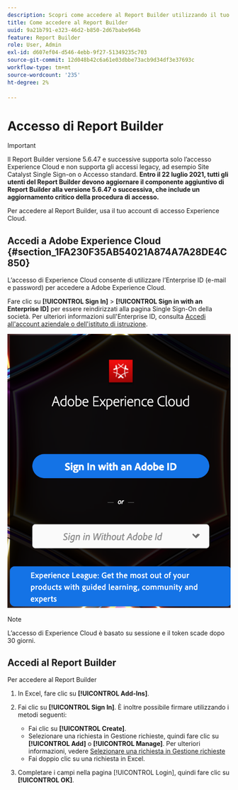 ```yaml
---
description: Scopri come accedere al Report Builder utilizzando il tuo account di accesso di Experience Cloud.
title: Come accedere al Report Builder
uuid: 9a21b791-e323-46d2-b850-2d67babe964b
feature: Report Builder
role: User, Admin
exl-id: d607ef04-d546-4ebb-9f27-51349235c703
source-git-commit: 12d048b42c6a61e03dbbe73acb9d34df3e37693c
workflow-type: tm+mt
source-wordcount: '235'
ht-degree: 2%

---
```


# Accesso di Report Builder

>[!IMPORTANT]
>
>Il Report Builder versione 5.6.47 e successive supporta solo l’accesso Experience Cloud e non supporta gli accessi legacy, ad esempio Site Catalyst Single Sign-on o Accesso standard. **Entro il 22 luglio 2021, tutti gli utenti del Report Builder devono aggiornare il componente aggiuntivo di Report Builder alla versione 5.6.47 o successiva, che include un aggiornamento critico della procedura di accesso.**

Per accedere al Report Builder, usa il tuo account di accesso Experience Cloud.

## Accedi a Adobe Experience Cloud {#section_1FA230F35AB54021A874A7A28DE4C850}

L’accesso di Experience Cloud consente di utilizzare l’Enterprise ID (e-mail e password) per accedere a Adobe Experience Cloud.

Fare clic su **[!UICONTROL Sign In]** > **[!UICONTROL Sign in with an Enterprise ID]** per essere reindirizzati alla pagina Single Sign-On della società. Per ulteriori informazioni sull&#39;Enterprise ID, consulta [Accedi all&#39;account aziendale o dell&#39;istituto di istruzione](https://helpx.adobe.com/enterprise/kb/enterprise-id-faq.html#whatis).

![Schermata che mostra la finestra di accesso di Adobe Experience Cloud con le opzioni di accesso con o senza il tuo Adobe ID](assets/adobe_id_login.png)

>[!NOTE]
>
>L’accesso di Experience Cloud è basato su sessione e il token scade dopo 30 giorni.

## Accedi al Report Builder

Per accedere al Report Builder

1. In Excel, fare clic su **[!UICONTROL Add-Ins]**.
1. Fai clic su **[!UICONTROL Sign In]**. È inoltre possibile firmare utilizzando i metodi seguenti:

   * Fai clic su **[!UICONTROL Create]**.
   * Selezionare una richiesta in Gestione richieste, quindi fare clic su **[!UICONTROL Add]** o **[!UICONTROL Manage]**. Per ulteriori informazioni, vedere [Selezionare una richiesta in Gestione richieste](/help/analyze/legacy-report-builder/manage-requests/r-arb-manage-requests.md)
   * Fai doppio clic su una richiesta in Excel.

1. Completare i campi nella pagina [!UICONTROL Login], quindi fare clic su **[!UICONTROL OK]**.

